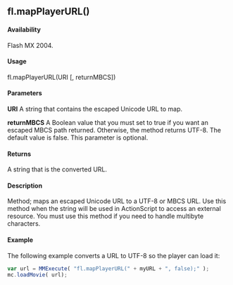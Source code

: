 ## fl.mapPlayerURL()

#### Availability

Flash MX 2004.

#### Usage

fl.mapPlayerURL(URI [, returnMBCS])

#### Parameters

**URI** A string that contains the escaped Unicode URL to map.

**returnMBCS** A Boolean value that you must set to true if you want an escaped MBCS path returned. Otherwise, the method returns UTF-8. The default value is false. This parameter is optional.

#### Returns

A string that is the converted URL.

#### Description

Method; maps an escaped Unicode URL to a UTF-8 or MBCS URL. Use this method when the string will be used in ActionScript to access an external resource. You must use this method if you need to handle multibyte characters.

#### Example

The following example converts a URL to UTF-8 so the player can load it:
```javascript
var url = MMExecute( "fl.mapPlayerURL(" + myURL + ", false);" );
mc.loadMovie( url); 

```